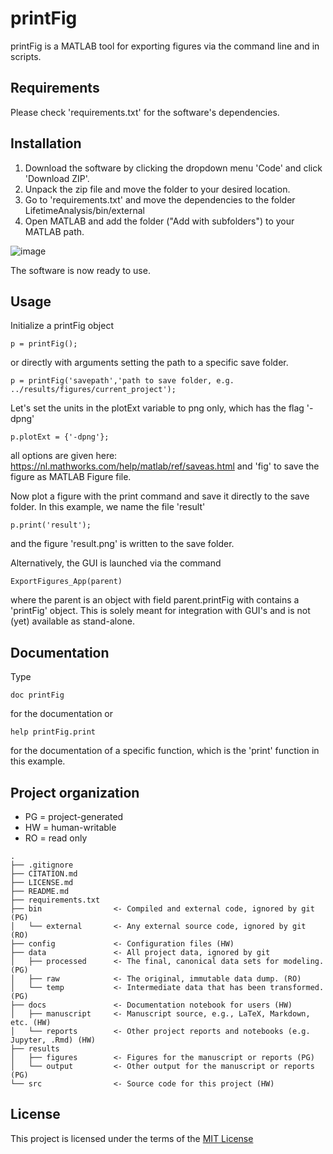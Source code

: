# printFig

printFig is a MATLAB tool for exporting figures via the command line and in scripts.

## Requirements
Please check 'requirements.txt' for the software's dependencies.

## Installation
1. Download the software by clicking the dropdown menu 'Code' and click 'Download ZIP'.
2. Unpack the zip file and move the folder to your desired location.
3. Go to 'requirements.txt' and move the dependencies to the folder LifetimeAnalysis/bin/external
4. Open MATLAB and add the folder ("Add with subfolders") to your MATLAB path.

![image](https://user-images.githubusercontent.com/77492856/119955717-99be7300-bfa0-11eb-8c8a-0a6765b572dc.png)

The software is now ready to use.

## Usage

Initialize a printFig object
```
p = printFig();
```
or directly with arguments setting the path to a specific save folder.
```
p = printFig('savepath','path to save folder, e.g. ../results/figures/current_project');
```
Let's set the units in the plotExt variable to png only, which has the flag '-dpng'
```
p.plotExt = {'-dpng'};
```
all options are given here: https://nl.mathworks.com/help/matlab/ref/saveas.html and 'fig' to save the figure as MATLAB Figure file.

Now plot a figure with the print command and save it directly to the save folder. In this example, we name the file 'result'
```
p.print('result');
```
and the figure 'result.png' is written to the save folder.

Alternatively, the GUI is launched via the command
```
ExportFigures_App(parent)
```
where the parent is an object with field parent.printFig with contains a 'printFig' object. This is solely meant for integration with GUI's and is not (yet) available as stand-alone.

## Documentation

Type
```
doc printFig
```
for the documentation or
```
help printFig.print
```
for the documentation of a specific function, which is the 'print' function in this example. 

## Project organization
- PG = project-generated
- HW = human-writable
- RO = read only
```
.
├── .gitignore
├── CITATION.md
├── LICENSE.md
├── README.md
├── requirements.txt
├── bin                <- Compiled and external code, ignored by git (PG)
│   └── external       <- Any external source code, ignored by git (RO)
├── config             <- Configuration files (HW)
├── data               <- All project data, ignored by git
│   ├── processed      <- The final, canonical data sets for modeling. (PG)
│   ├── raw            <- The original, immutable data dump. (RO)
│   └── temp           <- Intermediate data that has been transformed. (PG)
├── docs               <- Documentation notebook for users (HW)
│   ├── manuscript     <- Manuscript source, e.g., LaTeX, Markdown, etc. (HW)
│   └── reports        <- Other project reports and notebooks (e.g. Jupyter, .Rmd) (HW)
├── results
│   ├── figures        <- Figures for the manuscript or reports (PG)
│   └── output         <- Other output for the manuscript or reports (PG)
└── src                <- Source code for this project (HW)

```

## License

This project is licensed under the terms of the [MIT License](/LICENSE.md)
